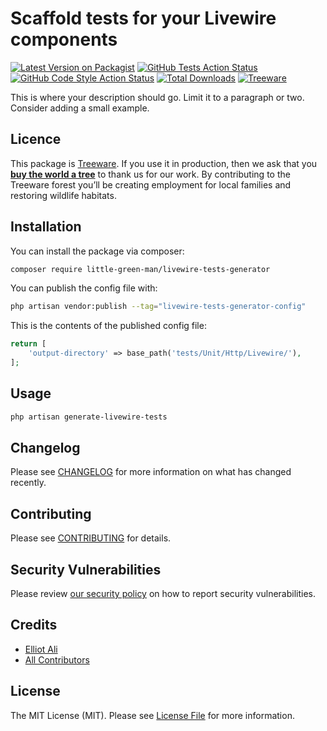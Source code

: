 # Scaffold tests for your Livewire components

[![Latest Version on Packagist](https://img.shields.io/packagist/v/little-green-man/livewire-tests-generator.svg?style=flat-square)](https://packagist.org/packages/little-green-man/livewire-tests-generator)
[![GitHub Tests Action Status](https://img.shields.io/github/actions/workflow/status/little-green-man/livewire-tests-generator/run-tests.yml?branch=main&label=tests&style=flat-square)](https://github.com/little-green-man/livewire-tests-generator/actions?query=workflow%3Arun-tests+branch%3Amain)
[![GitHub Code Style Action Status](https://img.shields.io/github/actions/workflow/status/little-green-man/livewire-tests-generator/fix-php-code-style-issues.yml?branch=main&label=code%20style&style=flat-square)](https://github.com/little-green-man/livewire-tests-generator/actions?query=workflow%3A"Fix+PHP+code+style+issues"+branch%3Amain)
[![Total Downloads](https://img.shields.io/packagist/dt/little-green-man/livewire-tests-generator.svg?style=flat-square)](https://packagist.org/packages/little-green-man/livewire-tests-generator)
[![Treeware](https://img.shields.io/badge/dynamic/json?color=brightgreen&label=Treeware&query=%24.total&url=https%3A%2F%2Fpublic.offset.earth%2Fusers%2Ftreeware%2Ftrees)](https://treeware.earth)

This is where your description should go. Limit it to a paragraph or two. Consider adding a small example.

## Licence

This package is [Treeware](https://treeware.earth). If you use it in production, then we ask that you [**buy the world a tree**](https://plant.treeware.earth/little-green-man/livewire-tests-generator) to thank us for our work. By contributing to the Treeware forest you’ll be creating employment for local families and restoring wildlife habitats.

## Installation

You can install the package via composer:

```bash
composer require little-green-man/livewire-tests-generator
```

You can publish the config file with:

```bash
php artisan vendor:publish --tag="livewire-tests-generator-config"
```

This is the contents of the published config file:

```php
return [
    'output-directory' => base_path('tests/Unit/Http/Livewire/'),
];
```

## Usage

```bash
php artisan generate-livewire-tests
```

## Changelog

Please see [CHANGELOG](CHANGELOG.md) for more information on what has changed recently.

## Contributing

Please see [CONTRIBUTING](CONTRIBUTING.md) for details.

## Security Vulnerabilities

Please review [our security policy](../../security/policy) on how to report security vulnerabilities.

## Credits

- [Elliot Ali](https://github.com/kurucu)
- [All Contributors](../../contributors)

## License

The MIT License (MIT). Please see [License File](LICENSE.md) for more information.
